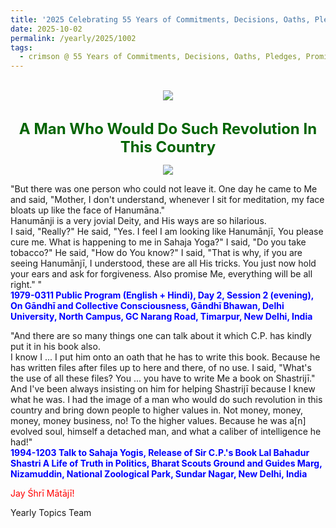 ```yaml
---
title: '2025 Celebrating 55 Years of Commitments, Decisions, Oaths, Pledges, Promises, and Vows, Post 18 on Dussehra Day, Mahātmā Gāndhī Jayanti, and Śhrī Lal Bahadur Shastri Jayanti'
date: 2025-10-02
permalink: /yearly/2025/1002
tags:
  - crimson @ 55 Years of Commitments, Decisions, Oaths, Pledges, Promises, and Vows
---
```


<br>
<div style="text-align: center"><img src="https://pub-b6058b8fc5314638989cdd5e49178be6.r2.dev/2025_55_Years.png" /></div>

<br>
<p style="color:DarkGreen; text-align:center">
<font size="+2"><b>A Man Who Would Do Such Revolution In This Country</b><br></font>
</p>

<div style="text-align: center"><img src="https://pub-bcc3cbe9b1e94ba1ac28915f7a3900fa.r2.dev/1985-0329-b_Wearing_Shawl_and_Scarf_Offered_(likely)_On_Departure_after_the_Shri_Shailaputri_Devi_Puja_Exhibition_Hall_Basement_of_the_Purushottam_Hotel_Talnoo_Naddi_Himachal_Pradesh_India_01_(Yogi_Mahajan_Collection).jpg" /></div>

<p>
"But there was one person who could not leave it. One day he came to Me and said, "Mother, I don't understand, whenever I sit for meditation, my face bloats up like the face of Hanumāna."<br>
Hanumānji is a very jovial Deity, and His ways are so hilarious.<br>
I said, "Really?" He said, "Yes. I feel I am looking like Hanumānjī, You please cure me. What is happening to me in Sahaja Yoga?" I said, "Do you take tobacco?" He said, "How do You know?" I said, "That is why, if you are seeing Hanumānjī, I understood, these are all His tricks. You just now hold your ears and ask for forgiveness. Also promise Me, everything will be all right." "<br>
<font color="blue"><b>1979-0311 Public Program (English + Hindi), Day 2, Session 2 (evening), On Gāndhī and Collective Consciousness, Gāndhī Bhawan, Delhi University, North Campus, GC Narang Road, Timarpur, New Delhi, India</b></font>
</p>

<p>
"And there are so many things one can talk about it which C.P. has kindly put it in his book also.<br>
I know I ... I put him onto an oath that he has to write this book. Because he has written files after files up to here and there, of no use. I said, "What's the use of all these files? You ... you have to write Me a book on Shastrijī."<br>
And I've been always insisting on him for helping Shastrijī because I knew what he was. I had the image of a man who would do such revolution in this country and bring down people to higher values in. Not money, money, money, money business, no! To the higher values. Because he was a[n] evolved soul, himself a detached man, and what a caliber of intelligence he had!"<br>
<font color="blue"><b>1994-1203 Talk to Sahaja Yogis, Release of Sir C.P.'s Book Lal Bahadur Shastri A Life of Truth in Politics, Bharat Scouts Ground and Guides Marg, Nizamuddin, National Zoological Park, Sundar Nagar, New Delhi, India</b></font>
</p>

<p style="color:red;">Jay Śhrī Mātājī!<br></p>

<p>Yearly Topics Team</p>